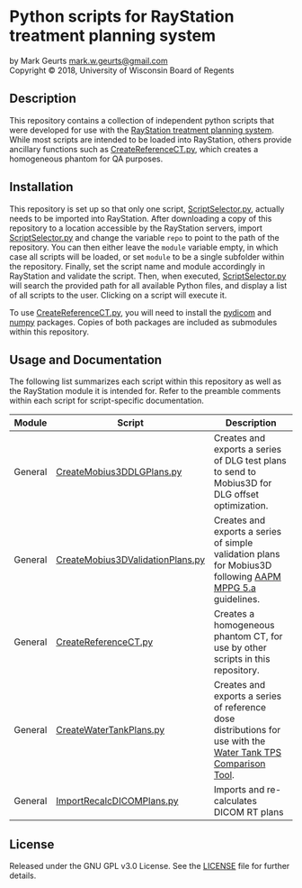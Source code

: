 # Python scripts for RayStation treatment planning system

by Mark Geurts <mark.w.geurts@gmail.com>
<br>Copyright &copy; 2018, University of Wisconsin Board of Regents

## Description

This repository contains a collection of independent python scripts that were developed 
for use with the [RayStation treatment planning system](https://www.raysearchlabs.com/raystation/). While most scripts are intended to
be loaded into RayStation, others provide ancillary functions such as [CreateReferenceCT.py](https://github.com/mwgeurts/ray_scripts/blob/master/general/CreateReferenceCT.py),
which creates a homogeneous phantom for QA purposes.

## Installation

This repository is set up so that only one script, [ScriptSelector.py](https://github.com/mwgeurts/ray_scripts/blob/master/ScriptSelector.py), actually needs to be imported into RayStation. After downloading a copy of this repository to a location accessible by the RayStation servers, import [ScriptSelector.py](https://github.com/mwgeurts/ray_scripts/blob/master/ScriptSelector.py) and change the variable `repo` to point to the path of the repository. You can then either leave the `module` variable empty, in which case all scripts will be loaded, or set `module` to be a single subfolder within the repository. Finally, set the script name and module accordingly in RayStation and validate the script. Then, when executed, [ScriptSelector.py](https://github.com/mwgeurts/ray_scripts/blob/master/ScriptSelector.py) will search the provided path for all available Python files, and display a list of all scripts to the user. Clicking on a script will execute it.

To use [CreateReferenceCT.py](https://github.com/mwgeurts/ray_scripts/blob/master/general/CreateReferenceCT.py), you will need to install the 
[pydicom](http://pydicom.readthedocs.io/en/stable/getting_started.html) and 
[numpy](https://scipy.org/install.html) packages. Copies of both packages are included as
submodules within this repository. 

## Usage and Documentation

The following list summarizes each script within this repository as well as the RayStation module it is intended for. Refer to the preamble 
comments within each script for script-specific documentation.

| Module | Script | Description |
|--------|--------|-------------|
| General | [CreateMobius3DDLGPlans.py](https://github.com/mwgeurts/ray_scripts/blob/master/general/CreateMobius3DDLGPlans.py) | Creates and exports a series of DLG test plans to send to Mobius3D for DLG offset optimization. |
| General | [CreateMobius3DValidationPlans.py](https://github.com/mwgeurts/ray_scripts/blob/master/general/CreateMobius3DValidationPlans.py) | Creates and exports a series of simple validation plans for Mobius3D following [AAPM MPPG 5.a](https://doi.org/10.1120/jacmp.v16i5.5768) guidelines. |
| General | [CreateReferenceCT.py](https://github.com/mwgeurts/ray_scripts/blob/master/general/CreateReferenceCT.py) | Creates a homogeneous phantom CT, for use by other scripts in this repository. |
| General | [CreateWaterTankPlans.py](https://github.com/mwgeurts/ray_scripts/blob/master/general/CreateWaterTankPlans.py) | Creates and exports a series of reference dose distributions for use with the [Water Tank TPS Comparison Tool](https://github.com/mwgeurts/water_tank). |
| General | [ImportRecalcDICOMPlans.py](https://github.com/mwgeurts/ray_scripts/blob/master/general/ImportRecalcDICOMPlans.py) | Imports and re-calculates DICOM RT plans |

## License

Released under the GNU GPL v3.0 License. See the [LICENSE](LICENSE) file for further 
details.
